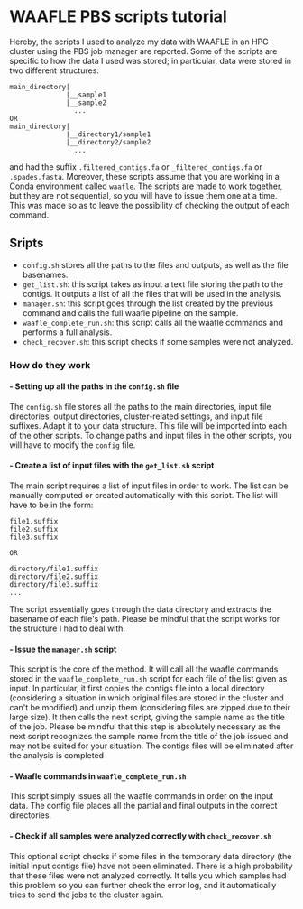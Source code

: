 # WAAFLE PBS scripts tutorial
Hereby, the scripts I used to analyze my data with WAAFLE in an HPC cluster using the PBS job manager are reported. Some of the scripts are specific to how the data I used was stored; in particular, data were stored in two different structures:  
```
main_directory|
              |__sample1
              |__sample2
                ...
OR
main_directory|
              |__directory1/sample1
              |__directory2/sample2
                ...
```
and had the suffix `.filtered_contigs.fa` or `_filtered_contigs.fa` or `.spades.fasta`.
Moreover, these scripts assume that you are working in a Conda environment called `waafle`. The scripts are made to work together, but they are not sequential, so you will have to issue them one at a time. This was made so as to leave the possibility of checking the output of each command. 

## Sripts
- `config.sh` stores all the paths to the files and outputs, as well as the file basenames.
- `get_list.sh`: this script takes as input a text file storing the path to the contigs. It outputs a list of all the files that will be used in the analysis.
- `manager.sh`: this script goes through the list created by the previous command and calls the full waafle pipeline on the sample.
- `waafle_complete_run.sh`: this script calls all the waafle commands and performs a full analysis.
- `check_recover.sh`: this script checks if some samples were not analyzed.

### How do they work

#### - Setting up all the paths in the `config.sh` file

The `config.sh` file stores all the paths to the main directories, input file directories, output directories, cluster-related settings, and input file suffixes. Adapt it to your data structure.
This file will be imported into each of the other scripts. To change paths and input files in the other scripts, you will have to modify the `config` file.

#### - Create a list of input files with the `get_list.sh` script

The main script requires a list of input files in order to work. The list can be manually computed or created automatically with this script. The list will have to be in the form:
```
file1.suffix
file2.suffix
file3.suffix

OR

directory/file1.suffix
directory/file2.suffix
directory/file3.suffix
...
```
The script essentially goes through the data directory and extracts the basename of each file's path. Please be mindful that the script works for the structure I had to deal with.

#### - Issue the `manager.sh` script
This script is the core of the method. It will call all the waafle commands stored in the `waafle_complete_run.sh` script for each file of the list given as input.
In particular, it first copies the contigs file into a local directory (considering a situation in which original files are stored in the cluster and can't be modified) and unzip them (considering files are zipped due to their large size). It then calls the next script, giving the sample name as the title of the job. Please be mindful that this step is absolutely necessary as the next script recognizes the sample name from the title of the job issued and may not be suited for your situation. The contigs files will be eliminated after the analysis is completed

#### - Waafle commands in `waafle_complete_run.sh`
This script simply issues all the waafle commands in order on the input data. The config file places all the partial and final outputs in the correct directories.

#### - Check if all samples were analyzed correctly with `check_recover.sh`
This optional script checks if some files in the temporary data directory (the initial input contigs file) have not been eliminated. There is a high probability that these files were not analyzed correctly. It tells you which samples had this problem so you can further check the error log, and it automatically tries to send the jobs to the cluster again.

